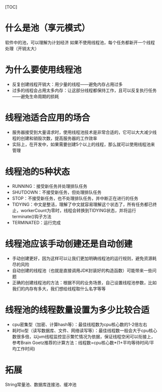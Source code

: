 [TOC]

# 什么是池（享元模式）
软件中的池，可以理解为计划经济
如果不使用线程池，每个任务都新开一个线程处理（开销太大）

# 为什么要使用线程池
+ 反复创建线程开销大：用少量的线程——避免内存占用过多
+ 过多的线程会占用太多内存：让这部分线程都保持工作，且可以反复执行任务——避免生命周期的损耗

# 线程池适合应用的场合
+ 服务器接受到大量请求时，使用线程池技术是非常合适的，它可以大大减少线程的创建和销毁次数，提高服务器的工作效率
+ 实际上，在开发中，如果需要创建5个以上的线程，那么就可以使用线程池来管理

# 线程池的5种状态
+ RUNNING：接受新任务并处理排队任务
+ SHUTDOWN：不接受新任务，但处理排队任务
+ STOP：不接受新任务，也不处理排队任务，并中断正在进行的任务
+ TIDYING：中文是整洁，理解了中文就容易理解这个状态了，所有任务都已终止，workerCount为零时，线程会转换到TIDYING状态，并将运行terminate()钩子方法
+ TERMINATED：运行完成

# 线程池应该手动创建还是自动创建
+ 手动创建更好，因为这样可以让我们更加明确线程池的运行规则，避免资源耗尽的风险
+ 自动创建的线程池（也就是直接调用JDK封装好的构造函数）可能带来一些问题
+ 正确的创建线程池的方法：根据不同的业务场景，自己设置线程池参数，比如我们的内存有多大，我们想给线程取什么名字等等

# 线程池的线程数量设置为多少比较合适
+ cpu密集型（加密、计算hash等）：最佳线程数为cpu核心数的1-2倍左右
+ 耗时io型（读写数据库、文件、网络读写等）：最佳线程数一般会大于cpu核心数很多倍，以jvm线程监控显示繁忙情况为依据，保证线程空闲可以衔接上，参考Brain Goetz推荐的计算方法：线程数=cpu核心数*(1+平均等待时间/平均工作时间)

# 拓展
String常量池、数据库连接池、缓冲池